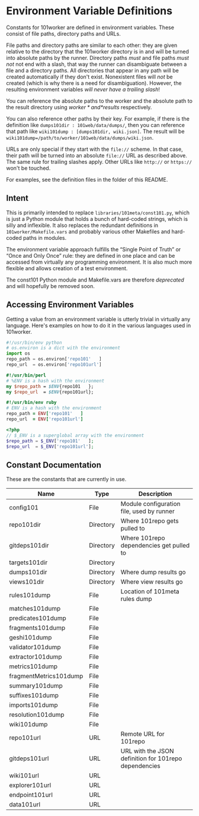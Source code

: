 Environment Variable Definitions
================================

Constants for 101worker are defined in environment variables. These consist of file paths, directory paths and URLs.

File paths and directory paths are similar to each other: they are given relative to the directory that the 101worker directory is in and will be turned into absolute paths by the runner. Directory paths *must* and file paths *must not* not end with a slash, that way the runner can disambiguate between a file and a directory paths. All directories that appear in any path will be created automatically if they don't exist. Nonexistent files will *not* be created (which is why there is a need for disambiguation). However, the resulting environment variables *will never have a trailing slash*!

You can reference the absolute paths to the worker and the absolute path to the result directory using *$worker* and *$results* respectively.

You can also reference other paths by their key. For example, if there is the definition like `dumps101dir : 101web/data/dumps/`, then you can reference that path like `wiki101dump : [dumps101dir, wiki.json]`. The result will be `wiki101dump=/path/to/worker/101web/data/dumps/wiki.json`.

URLs are only special if they start with the `file://` scheme. In that case, their path will be turned into an absolute `file://` URL as described above. The same rule for trailing slashes apply. Other URLs like `http://` or `https://` won't be touched.

For examples, see the definition files in the folder of this README.

Intent
------

This is primarily intended to replace `libraries/101meta/const101.py`, which is just a Python module that holds a bunch of hard-coded strings, which is silly and inflexible. It also replaces the redundant definitions in `101worker/Makefile.vars` and probably various other Makefiles and hard-coded paths in modules.

The environment variable approach fulfills the “Single Point of Truth” or “Once and Only Once” rule: they are defined in one place and can be accessed from virtually any programming environment. It is also much more flexible and allows creation of a test environment.

The const101 Python module and Makefile.vars are therefore *deprecated* and will hopefully be removed soon.

Accessing Environment Variables
-------------------------------

Getting a value from an environment variable is utterly trivial in virtually any language. Here's examples on how to do it in the various languages used in 101worker.

```python
#!/usr/bin/env python
# os.environ is a dict with the environment
import os
repo_path = os.environ['repo101'   ]
repo_url  = os.environ['repo101url']
```

```perl
#!/usr/bin/perl
# %ENV is a hash with the environment
my $repo_path = $ENV{repo101   };
my $repo_url  = $ENV{repo101url};
```

```ruby
#!/usr/bin/env ruby
# ENV is a hash with the environment
repo_path = ENV['repo101'   ]
repo_url  = ENV['repo101url']
```

```php
<?php
// $_ENV is a superglobal array with the environment
$repo_path = $_ENV['repo101'   ];
$repo_url  = $_ENV['repo101url'];
```

Constant Documentation
----------------------

These are the constants that are currently in use.

Name                   | Type      | Description
---------------------- | --------- | -----------------------------------------------------
config101              | File      | Module configuration file, used by runner
repo101dir             | Directory | Where 101repo gets pulled to
gitdeps101dir          | Directory | Where 101repo dependencies get pulled to
targets101dir          | Directory | 
dumps101dir            | Directory | Where dump results go
views101dir            | Directory | Where view results go
rules101dump           | File      | Location of 101meta rules dump
matches101dump         | File      | 
predicates101dump      | File      | 
fragments101dump       | File      | 
geshi101dump           | File      | 
validator101dump       | File      | 
extractor101dump       | File      | 
metrics101dump         | File      | 
fragmentMetrics101dump | File      | 
summary101dump         | File      | 
suffixes101dump        | File      | 
imports101dump         | File      | 
resolution101dump      | File      | 
wiki101dump            | File      | 
repo101url             | URL       | Remote URL for 101repo
gitdeps101url          | URL       | URL with the JSON definition for 101repo dependencies
wiki101url             | URL       | 
explorer101url         | URL       | 
endpoint101url         | URL       | 
data101url             | URL       | 
